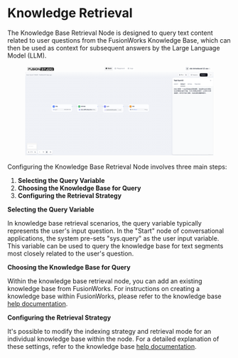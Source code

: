 # Knowledge Retrieval

The Knowledge Base Retrieval Node is designed to query text content related to user questions from the FusionWorks Knowledge Base, which can then be used as context for subsequent answers by the Large Language Model (LLM).

<figure><img src="/en/.gitbook/assets/guides/workflow/node/knowledge/image (193).png" alt=""><figcaption></figcaption></figure>

Configuring the Knowledge Base Retrieval Node involves three main steps:

1. **Selecting the Query Variable**
2. **Choosing the Knowledge Base for Query**
3. **Configuring the Retrieval Strategy**

**Selecting the Query Variable**

In knowledge base retrieval scenarios, the query variable typically represents the user's input question. In the "Start" node of conversational applications, the system pre-sets "sys.query" as the user input variable. This variable can be used to query the knowledge base for text segments most closely related to the user's question.

**Choosing the Knowledge Base for Query**

Within the knowledge base retrieval node, you can add an existing knowledge base from FusionWorks. For instructions on creating a knowledge base within FusionWorks, please refer to the knowledge base [help documentation](/en/guides/knowledge-base/README.md).

**Configuring the Retrieval Strategy**

It's possible to modify the indexing strategy and retrieval mode for an individual knowledge base within the node. For a detailed explanation of these settings, refer to the knowledge base [help documentation](/en/guides/knowledge-base/README.md).

<!-- <figure><img src="/en/.gitbook/assets/guides/workflow/node/knowledge/image (2) (1) (1) (1) (1) (1) (1) (1).png" alt=""><figcaption></figcaption></figure> -->

<!-- FusionWorks offers two recall strategies for different knowledge base retrieval scenarios: "N-choose-1 Recall" and "Multi-way Recall". In the N-choose-1 mode, knowledge base queries are executed through function calling, requiring the selection of a system reasoning model. In the multi-way recall mode, a Rerank model needs to be configured for result re-ranking.  -->

<!-- <figure><img src="/en/.gitbook/assets/guides/workflow/node/knowledge/image (3) (1) (1) (1) (1) (1) (1) (1).png" alt=""><figcaption></figcaption></figure> -->

